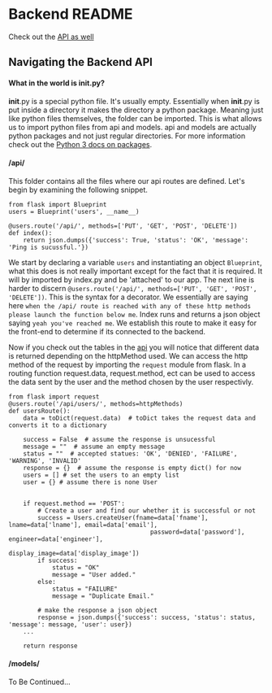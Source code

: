 # Backend README
Check out the [API as well](https://github.com/Kerry-G/SOEN341-UB2/wiki/Users-API)


## Navigating the Backend API

#### What in the world is __init__.py?
__init__.py is a special python file. It's usually empty. Essentially when __init__.py is put inside a directory it makes the directory a python package. Meaning just like python files themselves, the folder can be imported. This is what allows us to import python files from api and models. api and models are actually python packages and not just regular directories. For more information check out the [Python 3 docs on packages](https://docs.python.org/3/tutorial/modules.html#tut-packages).


#### /api/
This folder contains all the files where our api routes are defined. Let's begin by examining the following snippet. 
```
from flask import Blueprint
users = Blueprint('users', __name__)

@users.route('/api/', methods=['PUT', 'GET', 'POST', 'DELETE'])
def index():
    return json.dumps({'success': True, 'status': 'OK', 'message': 'Ping is sucussful.'})
```

We start by declaring a variable `users` and instantiating an object `Blueprint`, what this does is not really important except for the fact that it is required. It will by imported by index.py and be 'attached' to our app. The next line is harder to discern `@users.route('/api/', methods=['PUT', 'GET', 'POST', 'DELETE'])`. This is the syntax for a decorator. We essentially are saying here `when the /api/ route is reached with any of these http methods please launch the function below me`. Index runs and returns a json object saying `yeah you've reached me`. We establish this route to make it easy for the front-end to determine if its connected to the backend.

Now if you check out the tables in the [api](https://github.com/Kerry-G/SOEN341-UB2/wiki/Users-API) you will notice that different data is returned depending on the httpMethod used. We can access the http method of the request by importing the `request` module from flask. In a routing function request.data, request.method, ect can be used to access the data sent by the user and the method chosen by the user respectivly.
 
```
from flask import request
@users.route('/api/users/', methods=httpMethods)
def usersRoute():
    data = toDict(request.data)  # toDict takes the request data and converts it to a dictionary

    success = False  # assume the response is unsucessful
    message = ""  # assume an empty message
    status = ""  # accepted statues: 'OK', 'DENIED', 'FAILURE', 'WARNING', 'INVALID'
    response = {}  # assume the response is empty dict() for now
    users = [] # set the users to an empty list
    user = {} # assume there is none User


    if request.method == 'POST':
        # Create a user and find our whether it is successful or not
        success = Users.createUser(fname=data['fname'], lname=data['lname'], email=data['email'],
                                       password=data['password'], engineer=data['engineer'],
                                       display_image=data['display_image'])
        if success:
            status = "OK"
            message = "User added."
        else:
            status = "FAILURE"
            message = "Duplicate Email."

        # make the response a json object
        response = json.dumps({'success': success, 'status': status, 'message': message, 'user': user})
    ...

    return response
```

#### /models/

To Be Continued...



